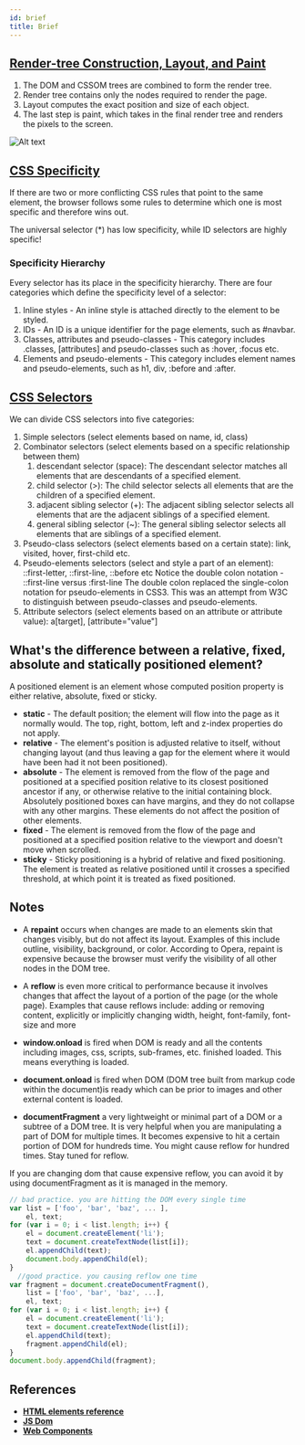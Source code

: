 ```yaml
---
id: brief
title: Brief
---
```


## [Render-tree Construction, Layout, and Paint](https://developers.google.com/web/fundamentals/performance/critical-rendering-path/render-tree-construction)

1. The DOM and CSSOM trees are combined to form the render tree.
2. Render tree contains only the nodes required to render the page.
3. Layout computes the exact position and size of each object.
4. The last step is paint, which takes in the final render tree and renders the pixels to the screen.

![Alt text](/img/render-tree-construction.png "Title")

## [CSS Specificity](https://www.w3schools.com/css/css_specificity.asp)

If there are two or more conflicting CSS rules that point to the same element, the browser follows some rules to determine which one is most specific and therefore wins out.

The universal selector (\*) has low specificity, while ID selectors are highly specific!

### Specificity Hierarchy

Every selector has its place in the specificity hierarchy. There are four categories which define the specificity level of a selector:

1. Inline styles - An inline style is attached directly to the element to be styled.
2. IDs - An ID is a unique identifier for the page elements, such as #navbar.
3. Classes, attributes and pseudo-classes - This category includes .classes, [attributes] and pseudo-classes such as :hover, :focus etc.
4. Elements and pseudo-elements - This category includes element names and pseudo-elements, such as h1, div, :before and :after.

## [CSS Selectors](https://www.w3schools.com/css/css_selectors.asp)

We can divide CSS selectors into five categories:

1. Simple selectors (select elements based on name, id, class)
2. Combinator selectors (select elements based on a specific relationship between them)
   1. descendant selector (space): The descendant selector matches all elements that are descendants of a specified element.
   2. child selector (>): The child selector selects all elements that are the children of a specified element.
   3. adjacent sibling selector (+): The adjacent sibling selector selects all elements that are the adjacent siblings of a specified element.
   4. general sibling selector (~): The general sibling selector selects all elements that are siblings of a specified element.
3. Pseudo-class selectors (select elements based on a certain state): link, visited, hover, first-child etc.
4. Pseudo-elements selectors (select and style a part of an element): ::first-letter, ::first-line, ::before etc
   Notice the double colon notation - ::first-line versus :first-line
   The double colon replaced the single-colon notation for pseudo-elements in CSS3. This was an attempt from W3C to distinguish between pseudo-classes and pseudo-elements.
5. Attribute selectors (select elements based on an attribute or attribute value): a[target], [attribute="value"]

## What's the difference between a relative, fixed, absolute and statically positioned element?

A positioned element is an element whose computed position property is either relative, absolute, fixed or sticky.

- **static** - The default position; the element will flow into the page as it normally would. The top, right, bottom, left and z-index properties do not apply.
- **relative** - The element's position is adjusted relative to itself, without changing layout (and thus leaving a gap for the element where it would have been had it not been positioned).
- **absolute** - The element is removed from the flow of the page and positioned at a specified position relative to its closest positioned ancestor if any, or otherwise relative to the initial containing block. Absolutely positioned boxes can have margins, and they do not collapse with any other margins. These elements do not affect the position of other elements.
- **fixed** - The element is removed from the flow of the page and positioned at a specified position relative to the viewport and doesn't move when scrolled.
- **sticky** - Sticky positioning is a hybrid of relative and fixed positioning. The element is treated as relative positioned until it crosses a specified threshold, at which point it is treated as fixed positioned.

## Notes

- A **repaint** occurs when changes are made to an elements skin that changes visibly, but do not affect its layout.
  Examples of this include outline, visibility, background, or color. According to Opera, repaint is expensive because the browser must verify the visibility of all other nodes in the DOM tree.

- A **reflow** is even more critical to performance because it involves changes that affect the layout of a portion of the page (or the whole page).
  Examples that cause reflows include: adding or removing content, explicitly or implicitly changing width, height, font-family, font-size and more

- **window.onload** is fired when DOM is ready and all the contents including images, css, scripts, sub-frames, etc. finished loaded. This means everything is loaded.

- **document.onload** is fired when DOM (DOM tree built from markup code within the document)is ready which can be prior to images and other external content is loaded.

- **documentFragment** a very lightweight or minimal part of a DOM or a subtree of a DOM tree. It is very helpful when you are manipulating a part of DOM for multiple times. It becomes expensive to hit a certain portion of DOM for hundreds time. You might cause reflow for hundred times. Stay tuned for reflow.

If you are changing dom that cause expensive reflow, you can avoid it by using documentFragment as it is managed in the memory.

```javascript
// bad practice. you are hitting the DOM every single time
var list = ['foo', 'bar', 'baz', ... ],
    el, text;
for (var i = 0; i < list.length; i++) {
    el = document.createElement('li');
    text = document.createTextNode(list[i]);
    el.appendChild(text);
    document.body.appendChild(el);
}
  //good practice. you causing reflow one time
var fragment = document.createDocumentFragment(),
    list = ['foo', 'bar', 'baz', ...],
    el, text;
for (var i = 0; i < list.length; i++) {
    el = document.createElement('li');
    text = document.createTextNode(list[i]);
    el.appendChild(text);
    fragment.appendChild(el);
}
document.body.appendChild(fragment);
```

## References

- [**HTML elements reference**](https://developer.mozilla.org/en-US/docs/Web/HTML/Element)
- [**JS Dom**](https://www.thatjsdude.com/interview/dom.html)
- [**Web Components**](https://css-tricks.com/an-introduction-to-web-components/)
